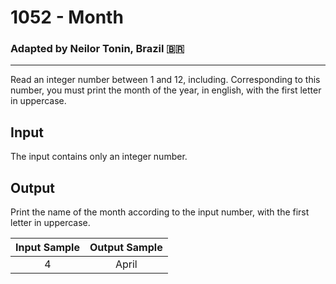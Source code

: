 # 1052 - Month
### Adapted by Neilor Tonin, Brazil <span>&#x1f1e7;&#x1f1f7;</span>
---

Read an integer number between 1 and 12, including. Corresponding to this number, you must print the month of the year, in english, with the first letter in uppercase.

## Input

The input contains only an integer number.

## Output

Print the name of the month according to the input number, with the first letter in uppercase.


| Input Sample | Output Sample |
| --- | --- |
|<div align="center">4</div>|<div align="center">April</div>|